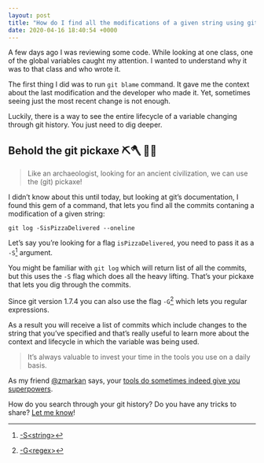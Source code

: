 ```yaml
---
layout: post
title: "How do I find all the modifications of a given string using git"
date: 2020-04-16 18:40:54 +0000
---
```


A few days ago I was reviewing some code. While looking at one class, one of the global variables caught my attention. I wanted to understand why it was to that class and who wrote it.

The first thing I did was to run `git blame` command. It gave me the context about the last modification and the developer who made it. Yet, sometimes seeing just the most recent change is not enough.

Luckily, there is a way to see the entire lifecycle of a variable changing through git history. You just need to dig deeper.

## Behold the git pickaxe ⛏🪓 🦖🦴

> Like an archaeologist, looking for an ancient civilization, we can use the (git) pickaxe!

I didn’t know about this until today, but looking at git’s documentation, I found this gem of a command, that lets you find all the commits contaning a modification of a given string:

`git log -SisPizzaDelivered --oneline`

Let’s say you’re looking for a flag `isPizzaDelivered`, you need to pass it as a `-S`[^1] argument.

You might be familiar with `git log` which will return list of all the commits, but this uses the `-S` flag which does all the heavy lifting. That’s your pickaxe that lets you dig through the commits.

Since git version 1.7.4 you can also use the flag `-G`[^2] which lets you regular expressions.

As a result you will receive a list of commits which include changes to the string that you’ve specified and that’s really useful to learn more about the context and lifecycle in which the variable was being used.

> It’s always valuable to invest your time in the tools you use on a daily basis. 

As my friend [@zmarkan](https://twitter.com/zmarkan) says, your [tools do sometimes indeed give you superpowers](https://skillsmatter.com/skillscasts/10698-one-to-10x-tools-that-give-you-superpowers).

How do you search through your git history? Do you have any tricks to share? 
[Let me know](https://twitter.com/lukabratos)!

[^1]: [-S\<string\>](https://www.git-scm.com/docs/git-log#Documentation/git-log.txt--Sltstringgt)
[^2]: [-G\<regex\>](https://www.git-scm.com/docs/git-log#Documentation/git-log.txt--Gltregexgt)
